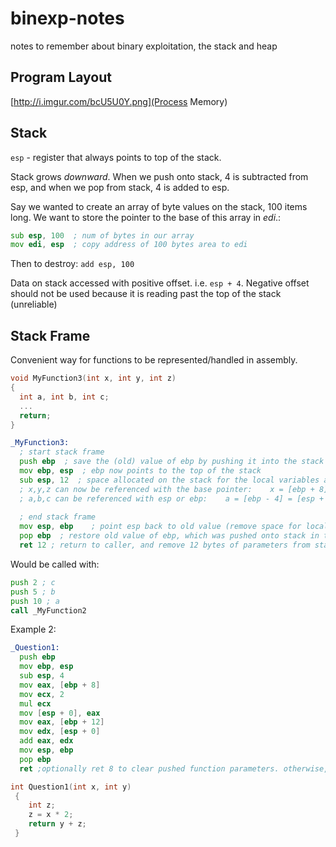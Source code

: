 # binexp-notes
notes to remember about binary exploitation, the stack and heap


## Program Layout
[http://i.imgur.com/bcU5U0Y.png](Process Memory)


## Stack
`esp` - register that always points to top of the stack.

Stack grows *downward*. When we push onto stack, 4 is subtracted from esp, and when we pop from stack, 4 is added to esp.

Say we wanted to create an array of byte values on the stack, 100 items long. We want to store the pointer to the base of this array in *edi*.:
```asm
sub esp, 100  ; num of bytes in our array
mov edi, esp  ; copy address of 100 bytes area to edi
```
Then to destroy: `add esp, 100`

Data on stack accessed with positive offset. i.e. `esp + 4`. Negative offset should not be used because it is reading past the top of the stack (unreliable)

## Stack Frame
Convenient way for functions to be represented/handled in assembly.

```C
void MyFunction3(int x, int y, int z)
{
  int a, int b, int c;
  ...
  return;
}
```

```asm
_MyFunction3:
  ; start stack frame
  push ebp  ; save the (old) value of ebp by pushing it into the stack
  mov ebp, esp  ; ebp now points to the top of the stack
  sub esp, 12  ; space allocated on the stack for the local variables a,b,c. sizeof(a)+sizeof(b)+sizeof(c)
  ; x,y,z can now be referenced with the base pointer:    x = [ebp + 8], y = [ebp + 12], z = [ebp + 16]
  ; a,b,c can be referenced with esp or ebp:    a = [ebp - 4] = [esp + 8], b = [ebp - 8] = [esp + 4], c = [ebp - 12] = [esp]
  
  ; end stack frame
  mov esp, ebp    ; point esp back to old value (remove space for local variables)
  pop ebp  ; restore old value of ebp, which was pushed onto stack in the start sequence
  ret 12 ; return to caller, and remove 12 bytes of parameters from stack (a,b,c)
```

Would be called with:
```asm
push 2 ; c
push 5 ; b
push 10 ; a
call _MyFunction2
```

Example 2:
```asm
_Question1:
  push ebp
  mov ebp, esp
  sub esp, 4
  mov eax, [ebp + 8]
  mov ecx, 2
  mul ecx
  mov [esp + 0], eax
  mov eax, [ebp + 12]
  mov edx, [esp + 0]
  add eax, edx
  mov esp, ebp
  pop ebp
  ret ;optionally ret 8 to clear pushed function parameters. otherwise, needs to be handled by caller
```

```C
int Question1(int x, int y)
 {
    int z;
    z = x * 2;
    return y + z;
 }
 ```
